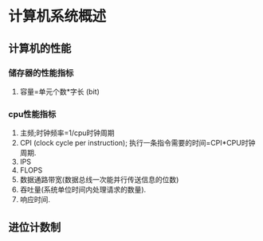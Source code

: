# 计算机系统概述
## 计算机的性能
### 储存器的性能指标
1. 容量=单元个数*字长 (bit)
### cpu性能指标
1. 主频;时钟频率=1/cpu时钟周期
2. CPI (clock cycle per instruction); 执行一条指令需要的时间=CPI*CPU时钟周期.
3. IPS
4. FLOPS
5. 数据通路带宽(数据总线一次能并行传送信息的位数)
6. 吞吐量(系统单位时间内处理请求的数量).
7. 响应时间.
## 进位计数制
